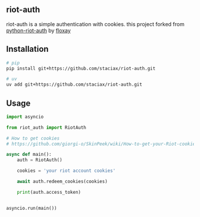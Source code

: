 ## riot-auth
riot-auth is a simple authentication with cookies. 
this project forked from [python-riot-auth](https://github.com/floxay/python-riot-auth) by [floxay](https://github.com/floxay)

## Installation

```bash
# pip
pip install git+https://github.com/staciax/riot-auth.git

# uv
uv add git+https://github.com/staciax/riot-auth.git
```

## Usage

```python
import asyncio

from riot_auth import RiotAuth

# How to get cookies
# https://github.com/giorgi-o/SkinPeek/wiki/How-to-get-your-Riot-cookies

async def main():
    auth = RiotAuth()

    cookies = 'your riot account cookies'

    await auth.redeem_cookies(cookies)

    print(auth.access_token)


asyncio.run(main())
```

